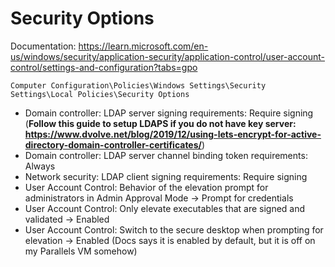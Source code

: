 # Security Options

Documentation: https://learn.microsoft.com/en-us/windows/security/application-security/application-control/user-account-control/settings-and-configuration?tabs=gpo

`Computer Configuration\Policies\Windows Settings\Security Settings\Local Policies\Security Options`

- Domain controller: LDAP server signing requirements: Require signing (**Follow this guide to setup LDAPS if you do not have key server: https://www.dvolve.net/blog/2019/12/using-lets-encrypt-for-active-directory-domain-controller-certificates/**)
- Domain controller: LDAP server channel binding token requirements: Always
- Network security: LDAP client signing requirements: Require signing
- User Account Control: Behavior of the elevation prompt for administrators in Admin Approval Mode -> Prompt for credentials
- User Account Control: Only elevate executables that are signed and validated -> Enabled
- User Account Control: Switch to the secure desktop when prompting for elevation -> Enabled (Docs says it is enabled by default, but it is off on my Parallels VM somehow)